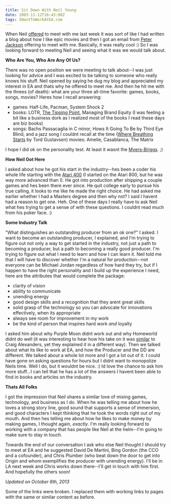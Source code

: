```yaml
---
title: Sit Down With Neil Young
date: 2003-11-12T16:43:00Z
tags: IWantToWorkAtEA.com
---
```

When Neil [offered][1] to meet with me last week it was sort of like I had written a blog about how I like epic movies and then I got an email from [Peter Jackson][2] offering to meet with me. Basically, it was really cool :) So I was looking forward to meeting Neil and seeing what it was we would talk about.

**Who Are You, Who Are Any Of Us?**

There was no open position we were meeting to talk about--I was just looking for advice and I was excited to be talking to someone who really knows his stuff. Neil opened by saying he dug my blog and appreciated my interest in EA and thats why he offered to meet me. And then he hit me with the threes (of death): what are your three all-time favorite: games, books, songs, movies? Heres how I recall answering:

* games: Half-Life, Pacman, System Shock 2
* books: LOTR, [The Tipping Point][3], Managing Brand Equity (I was feeling a bit like a business dork as I realized most of the books I read these days are biz books)
* songs: Bachs Passacaglia in C minor, Hows It Going To Be by Third Eye Blind, and a jazz song I couldnt recall at the time ([Where Breathing Starts][4] by Tord Gustavsen)
movies: Amelie, Casablanca, The Matrix

I hope I did ok on the personality test. At least it wasnt the [Myers-Briggs][5]. ;)

**How Neil Got Here**

I asked about how he got his start in the industry--hes been a coder his whole life starting with the [Atari 400][6] (I started on the Atari 800, but he was way more advanced than I). He got into production after shipping a couple games and hes been there ever since. He quit college early to pursue his true calling, it looks to me like he made the right choice. He had asked me earlier whether I had a Masters degree and then why not? I said I havent had a reason to get one. Heh. One of these days I really have to ask Neil what hes trying to get a sense of with these questions. I couldnt read much from his poker face. :)

**Some Industry Talk**

"What distinguishes an outstanding producer from an ok one?" I asked. I want to become an outstanding producer, I explained, and I'm trying to figure out not only a way to get started in the industry, not just a path to becoming a producer, but a path to becoming a really good producer. I'm trying to figure out what I need to learn and how I can learn it. Neil told me that I will have to discover whether I'm a natural for production--not everyone can be Michael Jordan regardless of how hard they try, but if I happen to have the right personality and I build up the experience I need, here are the attributes that would complete the package:

* clarity of vision
* ability to communicate
* unending energy
* good design skills and a recognition that they arent great skills
* solid grasp of the technology so you can advocate for innovations effectively, when its appropriate
* always see room for improvement in my work
* be the kind of person that inspires hard work *and* loyalty

I asked him about why Purple Moon didnt work out and why Homeworld didnt do well (it was interesting to hear how his take on it was [similar][7] to Craig Alexanders, yet they explained it in a different way). Then we talked about what its like to work at EA, and how the Producer and the DD are different. We talked about a whole lot more and I got a lot out of it. I could have gone on asking questions for hours but I didnt want to monopolize Neils time. Well I do, but it wouldnt be nice. :) Id love the chance to ask him more stuff...I can tell that he has a lot of the answers I havent been able to find in books and articles on the industry.

**Thats All Folks**

I got the impression that Neil shares a similar love of mixing games, technology, and business as I do. When he was telling me about how he loves a strong story line, good sound that supports a sense of immersion, and good characters I kept thinking that he took the words right out of my mouth. And then hes telling me about how he likes to make money by making games, I thought again, *exactly*. I'm really looking forward to working with a company that has people like Neil at the helm--I'm going to make sure to stay in touch.

Towards the end of our conversation I ask who else Neil thought I should try to meet at EA and he suggested David De Martini, Bing Gordon (the CCO and a cofounder), and Chris Plumber (who beat down the door to get into Origin and whom exemplifies the producer with unending energy). I'll be in LA next week and Chris works down there--I'll get in touch with him first. And hopefully the others soon!

*Updated on October 6th, 2013*

Some of the links were broken. I replaced them with working links to pages with the same or similar content as before.

 [1]: /an-email-from-neil-young.html
 [2]: http://www.imdb.com/name/nm0001392/
 [3]: http://www.amazon.com/exec/obidos/tg/detail/-/0316346624/qid=1068684670/sr=8-1/ref=sr_8_1/104-7998853-1870303?v=glance&amp;n=507846
 [4]: http://www.amazon.com/exec/obidos/tg/detail/-/B00008G997/qid=1068684733/sr=8-1/ref=sr_8_1/104-7998853-1870303?v=glance&amp;s=music&amp;n=507846
 [5]: http://www.myersbriggs.org/
 [6]: http://oldcomputers.net/atari400.html
 [7]: /on-the-phone-with-craig-alexander.html

